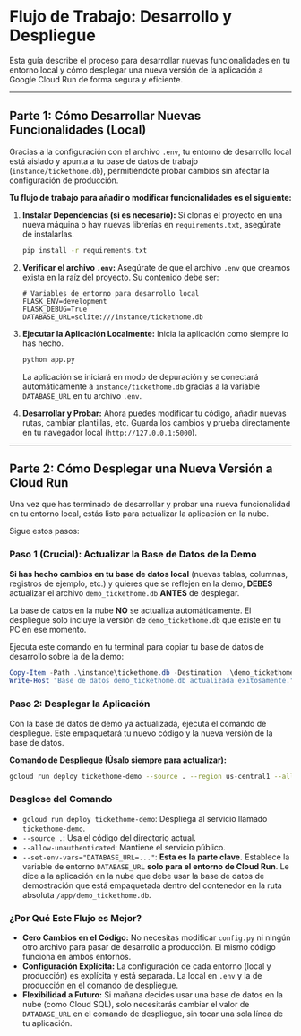 # Flujo de Trabajo: Desarrollo y Despliegue

Esta guía describe el proceso para desarrollar nuevas funcionalidades en tu entorno local y cómo desplegar una nueva versión de la aplicación a Google Cloud Run de forma segura y eficiente.

---

## Parte 1: Cómo Desarrollar Nuevas Funcionalidades (Local)

Gracias a la configuración con el archivo `.env`, tu entorno de desarrollo local está aislado y apunta a tu base de datos de trabajo (`instance/tickethome.db`), permitiéndote probar cambios sin afectar la configuración de producción.

**Tu flujo de trabajo para añadir o modificar funcionalidades es el siguiente:**

1.  **Instalar Dependencias (si es necesario):** Si clonas el proyecto en una nueva máquina o hay nuevas librerías en `requirements.txt`, asegúrate de instalarlas.
    ```bash
    pip install -r requirements.txt
    ```

2.  **Verificar el archivo `.env`:** Asegúrate de que el archivo `.env` que creamos exista en la raíz del proyecto. Su contenido debe ser:
    ```
    # Variables de entorno para desarrollo local
    FLASK_ENV=development
    FLASK_DEBUG=True
    DATABASE_URL=sqlite:///instance/tickethome.db
    ```

3.  **Ejecutar la Aplicación Localmente:** Inicia la aplicación como siempre lo has hecho.
    ```bash
    python app.py
    ```
    La aplicación se iniciará en modo de depuración y se conectará automáticamente a `instance/tickethome.db` gracias a la variable `DATABASE_URL` en tu archivo `.env`.

4.  **Desarrollar y Probar:** Ahora puedes modificar tu código, añadir nuevas rutas, cambiar plantillas, etc. Guarda los cambios y prueba directamente en tu navegador local (`http://127.0.0.1:5000`).

---

## Parte 2: Cómo Desplegar una Nueva Versión a Cloud Run

Una vez que has terminado de desarrollar y probar una nueva funcionalidad en tu entorno local, estás listo para actualizar la aplicación en la nube.

Sigue estos pasos:

### Paso 1 (Crucial): Actualizar la Base de Datos de la Demo

**Si has hecho cambios en tu base de datos local** (nuevas tablas, columnas, registros de ejemplo, etc.) y quieres que se reflejen en la demo, **DEBES** actualizar el archivo `demo_tickethome.db` **ANTES** de desplegar.

La base de datos en la nube **NO** se actualiza automáticamente. El despliegue solo incluye la versión de `demo_tickethome.db` que existe en tu PC en ese momento.

Ejecuta este comando en tu terminal para copiar tu base de datos de desarrollo sobre la de la demo:

```powershell
Copy-Item -Path .\instance\tickethome.db -Destination .\demo_tickethome.db -Force;
Write-Host "Base de datos demo_tickethome.db actualizada exitosamente."
```

### Paso 2: Desplegar la Aplicación

Con la base de datos de demo ya actualizada, ejecuta el comando de despliegue. Este empaquetará tu nuevo código y la nueva versión de la base de datos.

**Comando de Despliegue (Úsalo siempre para actualizar):**


```bash
gcloud run deploy tickethome-demo --source . --region us-central1 --allow-unauthenticated --set-env-vars="DATABASE_URL=sqlite:////app/demo_tickethome.db"
```

### Desglose del Comando

-   `gcloud run deploy tickethome-demo`: Despliega al servicio llamado `tickethome-demo`.
-   `--source .`: Usa el código del directorio actual.
-   `--allow-unauthenticated`: Mantiene el servicio público.
-   `--set-env-vars="DATABASE_URL=..."`: **Esta es la parte clave.** Establece la variable de entorno `DATABASE_URL` **solo para el entorno de Cloud Run**. Le dice a la aplicación en la nube que debe usar la base de datos de demostración que está empaquetada dentro del contenedor en la ruta absoluta `/app/demo_tickethome.db`.

### ¿Por Qué Este Flujo es Mejor?

-   **Cero Cambios en el Código:** No necesitas modificar `config.py` ni ningún otro archivo para pasar de desarrollo a producción. El mismo código funciona en ambos entornos.
-   **Configuración Explícita:** La configuración de cada entorno (local y producción) es explícita y está separada. La local en `.env` y la de producción en el comando de despliegue.
-   **Flexibilidad a Futuro:** Si mañana decides usar una base de datos en la nube (como Cloud SQL), solo necesitarás cambiar el valor de `DATABASE_URL` en el comando de despliegue, sin tocar una sola línea de tu aplicación.
